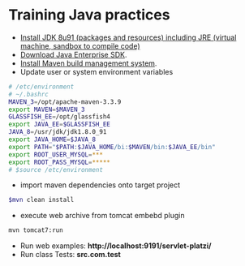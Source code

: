 # Training Java practices

- [Install JDK 8u91 (packages and resources) including JRE (virtual machine, sandbox to compile code)](http://www.oracle.com/technetwork/java/javase/downloads/jdk8-downloads-2133151.html)
- [Download Java Enterprise SDK](http://www.oracle.com/technetwork/java/javaee/downloads/index.html).
- [Install Maven build management system](https://maven.apache.org/download.cgi).
- Update user or system environment variables
```bash
# /etc/environment
# ~/.bashrc
MAVEN_3=/opt/apache-maven-3.3.9
export MAVEN=$MAVEN_3
GLASSFISH_EE=/opt/glassfish4
export JAVA_EE=$GLASSFISH_EE
JAVA_8=/usr/jdk/jdk1.8.0_91
export JAVA_HOME=$JAVA_8
export PATH="$PATH:$JAVA_HOME/bi:$MAVEN/bin:$JAVA_EE/bin"
export ROOT_USER_MYSQL=***
export ROOT_PASS_MYSQL=*****
# $source /etc/environment
```
- import maven dependencies onto target project
```bash
$mvn clean install
```
- execute web archive from tomcat embebd plugin
```bash
mvn tomcat7:run
```
- Run web examples: **http://localhost:9191/servlet-platzi/**
- Run class Tests: **src.com.test**